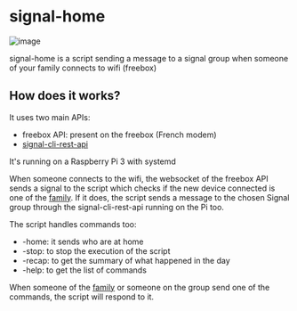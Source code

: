# signal-home
![image](https://user-images.githubusercontent.com/77984019/178110168-7e6bafbf-0b12-4ec2-b52e-d6e34cfbf2c2.png)

signal-home is a script sending a message to a signal group when someone of your family connects to wifi (freebox)

## How does it works?

It uses two main APIs:
- freebox API: present on the freebox (French modem)
- [signal-cli-rest-api](https://github.com/bbernhard/signal-cli-rest-api)

It's running on a Raspberry Pi 3 with systemd

When someone connects to the wifi, the websocket of the freebox API sends a signal to the script which checks if the new device connected is one of the [family](family.json). If it does, the script sends a message to the chosen Signal group through the signal-cli-rest-api running on the Pi too.

The script handles commands too:
- -home: it sends who are at home
- -stop: to stop the execution of the script
- -recap: to get the summary of what happened in the day
- -help: to get the list of commands

When someone of the [family](family.json) or someone on the group send one of the commands, the script will respond to it.
